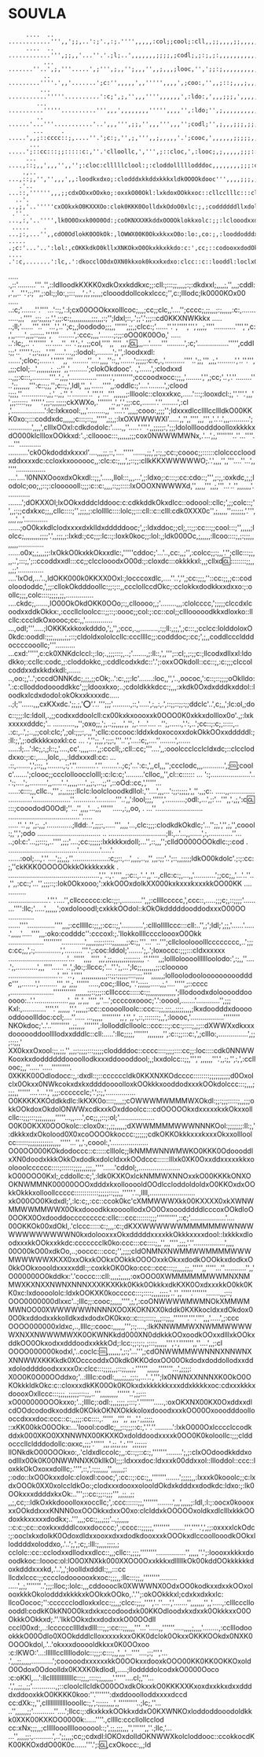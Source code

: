 # SOUVLA
         ....  ..         ............''',,';;,..':;'.,:;.'''',,,,,:col;;cool;:cll,,;;,,,,;;,,,,,,,,,,,;;;;;;,,,''''.......'''',,''',,,;;;;;;;;;;,,''''''''...............''..';:::;,''',,,'',;::cc::::
         ....  ..         ............''',;;,,'...''.'.;l;..',,,,,,,;;;;,;codl;,;:;,;:,,,,,,,,,,,,,,,,,,;;,,,,,,''''.......''''''''''',,,;;;;;;;;;,,''..........'''''''''''''.',;;;;;,,,,,,,,;:ccc:;,;;:
              ...         .......''..',;,'''.....',;''',;,,'';,,,'',,;,,,;looc,'',';;:;,,,,,,,,,,,,,,,,,,,,,,,,,'''.......''''',,,,,,,,,,,;;;;;,;;;,,'''......'''''''....''''',;:::::;;,,,,,::ccc:;;;;;;
              ..       .........''''.',,'.......';c:'',,,,,',,''''',,,,',;coo:,'',,;::;,,,;,,,,;;;;;;;;;,,,,,,,'''''.....''''',,,,,;;;;;;;,;;,,,,,,;;,'......''',''''.....'..,;ccccc::;;;,;;:cc:;;;;;;;;
             ...      ...........'''''..........':c;',;,'',,,'''',,,,,,',:ldo:,',,,;;;,',,,,,,,,;;::::;;;,,;;,,'..........''''',,;;;::::;;,,,,','',,;;,'.'''''',,,'''........';:ccc:::;;;::::cc;;;;;;;,,
            ...      ..........'''''..........''',,,',,,,,,,,''''',,,,'',:ldo;'',;,,,,,,,,,,,,,,,;;;;;;;,,,,;,,''..........',,;;;;:::::::;;;;,,,,'',,;;,,'''',,,,,,'''..'''..',,;;;;;;;:;;,,;cc;,,;;,,,,
            ..       ......'...'''...........'..',,,''',;;,'',,,''',,,'';codl;'',;,,,;;;,;;,,;,,;;;,,,,;,,,,,,,,'........',,,;::::cc:::c:::;;,,,,'',;::;,,,,,,,;;,,''''.......'...'''...',''',,',:;'.'''
           ...     . .....',,;::cccc::;,....''.';c:;,'',;,''',,;,,,,,'.';cooc,',,,,,,;;;;;,,;;;,;;;,,,;;,,,,;;;,''.....',,;::llcclc:::::::;;;,,,,,,,;;;;;,'',,,,,,,,,''..............;cloxdl;,:oxxdl;'',
          ...      .....';::cc:::;;:::::c:,''.'clloollc,',''',;::cloc,',:looc;,;,,,,,;;;:::;;;;::::;;;;;,;;;;;,,'.....',::cllc:cloc:;;;;;;::;;,,'',,,,;:;;,,,;cc:;'',''''...........;oddkkkdccclddoddl;,
         ...       ....,::;,,',,,'',,'';:cloc:clllllclool:;:cloddolllllodddoc,,,,,,,,;;;:clccloddolc:c:::lddl:,,'....';::;,;;;::c:;;;;;;;;;:;::;;:looollcc:;;oxdll:,''''........''.'lodxxxd:;c;':okkoloc
        .,..      ...,::;,'','',,,',,:loodkxdxo;:clodddxkkddxkkkxldkOOOOkdooc''',,,,;;;,;lddxdddddoloodddxkkoc:,...,,:lc;;;:;;:clc:,;;;,,:dxxkkxkOkxodxxxdolloodxOkdc,..........''';cdxdddc;cxc,;ldddoll
       .'..       ...::,'''''',,,;;cdxOOxxOOxko;:oxxkO00Okl:lxkdoxOOkkxoc::cllcclllc:::cldddolllodocllc:clcllc:,..,:dOOoloc::cllclc;;::clx000K000koldxxdxkkxolldxkOkOxl:,'.''...''':ooooloooxx:,;lddxxoo
      ..'.        ..,;,'..'''''cxOOkxkO0KXXXOo:clok0KKK0OolldxkOdoO0xlc:;,;coddddddllxdollllollloddool:;;;col::,.,lk0koc:::::cllllcc::colcoxkOkooodkOOxxxkxxdc;:ccoxkxOOxolc:ccloo:;lolllokXNkcclloodxxx
     .''..      ...,:,'..'''',lk0O0Oxxk00O0Od:;coOKNXXXKkddxOOOOklokkxolc:;;:lclooodxxdlc::::;;:coo:,''';coollocldxxxd:;;,,:cllllc:::cd0Ol;:llclxkkkkxxddoloolclc:ccloxOOOxllx0Okxc;okdlco0XXOxolloooodx
     .....    . ...;:,...'',,cdO0OdlokK0OOkOk:,lOWWX00K0OkxkkxxO0o:lo:,co:;,:looddodddxoc:;;,',;:lc;,;:,';ldddxo::::;,;;;::cccllccccclokkd:;cccokxkkxoc:cllccccoooooddxkOOdlllodollcoddolokOkOOkdooooodx
    .....        .;c:'...'..':lol:,cOKKkdkO0kllxXNKOkxO0Okxkkxkkdo:c:',cc;::codooxxdodOklc,.,,;;:c;,',,,:dxoodko,';::;,;::;;;:clloollcodddlcllcloxxo:;;;:ccllcclodddddxOkdllxdllc,,ldoododoooxOOkxdooood
    ....        .':c,.......':lc,.':dkocclOOdxOXN0kkxok0kxxkxdxo:clcc::c::looddl:loclxOxdkl''',,,,'.''',lxxddool;:cclc,,::;''';coxdc::lolccll:;;;cc;''''',;;:clddooooodxxxxxkxoc:''ldoxxl:c,,x00OkOkdodd
   .....       .,::'.........'''..'',::ldlloodkKXKK0xdkOxxkddkxc;;:cll:;:::;;,,,,;:;:dkdxxl;,,,,;,'',,,;cddl:,.',,..''.';:;''',;:ol:;;lo:,;:::,,,,',;,',;,,,;cloooddollcokxlccc;'',c:;lllodc;lk0000KOx00
  .....      ..:c;'.......''.''''...'::;,'.:l;cx00OOOkxxolllcoc;,,,;cc;;clc,,'....'';cccc;,;;,,,;:;,,,,,:c:,............,;,'''',,;:;,,;;,'.',;;:c:;,,,,,,,,,,;;;,,;:;'';ldxl;::,.';;'.';;;::cd0KKXNWKkkx
 .....     ..;ll;'......'''..''''...','..'';c;,;loododo;;;,,'''''',;;,;clcc:;'......''.'',''''',''',',,,;,''''...........'''','',c:,',,.....',,;;::;;;,'',''''........',:ccc;,,,'.......;:;;:oOO0K00Oo,'
.....   ..':lc;,..''.''''''...'.....''...''.';,',,;;col,'''',,'''',,,',:cl:,,,...'......'''.........',:c;'................''''',cddl:;;'..'''''.';;:;,,,','''.....'...,;:lodol:,........';,'',:loodxxdl:
......';cloc;......'.''''',,'''........''....',,,,''::,,'.......';;;;;:c:c,.,'..........''''..';;,''',,;,'.........','..''.''',,;;;clol;...',,,,,,,;,,;;'',,'.........';clokOkdooc'. .,'......',:clodxxd
..,;;:c:::,.........'''..',;,,'..............'''''''.',''''''''';cccoodxocc:;;,,'........','',;cc;'..','.''........''..';;,,,,,,''':c::;;,'';c::;,',ldl,'',,,'......'''',,:oddlc:;'....'........',;clood
:;;;,''.............,;,'..,;,''..'........'..''',''...''',,,,,,;:llloolc::cloxxkxc,.....':::;:looxdcl:;,''.'''.',,,'',;;:::::;,,'''''.',;;:;,;;;;;ckXWXo,.'''''''..',,'.',;;:cc,.......'.''........',:cl
,'.................':lc:lxkxool:,,,'.........,,'''....'.'',,,,;cooo:,;;;'';ldxxxdlccllllccllldkO00KKK0xo:;:::coddxdc,,,,,;c:::;::;,,''''',;;,;:lxOXWWWWXl'.....',,'',,'''',,,''',,'..'..',,,..........';
............',,,,',clllxOOxl:cdkdodolc:'.....,,''.....'.'''.',,;;;;;:,';;;ldolollloodddoolloxkkkkxdO000klcllloxOOkkxd:'.,:clloooc:::,,,,,,;;;cox0NWWWMWNx,.'...',;,''''''''..''...''''....'''...........
..........'ck0Okdoddxkxxxl'....,,,;;,::,'....'''''......,;;,',;:;,;cc:;coooc;;::::::clolccccloodxddxxxxdc:ccloxkxoooooc,,:clc:c:;,,,',;::;;:cllkKKXWWWWWO;.'.',,,,'',,'''....''...',,''''...............
....'....'l0NNXOooxdxOkxdl::;;,'.....,llol:::,,,...',;:ldxo;:c:::;:cc:cdo::;''',;:;,:oxkdc,;,;lodolc;oo;,;::;:cloooooll:;;;:c::c:,,,,::;;:::::lxOOOXNWWWXd,'',,,,,''',,;,'''...'..'',,,,,,,'............
.......';dOKXXOl;lxOOkxdddclddooc:c:cdkkddkOkxdlcc::odoool::cllc;',;;colc::;'',,;:;;cdxkxc;;,,cllc::::;'',;;;,;:clollllc::::lolc;;:::cll::c::clll:cdk0XXX0c'',;,,,,,'';;;;;;,'.''',,,,,',,,'............
......;oO0kxkdlclodxxxxdxklldxdddddooc;',;:ldxddoc;;cl;,::;;:cc:::;;cool:::;'',,,,,;lolcc;,,,,,,,,;;;;'.',,;;;,;:lxkd:;cc;;;:lc::;:loxk0koc;;:lol:,;ldk000Oc,;,,,,,:llcoo::::;,;:;;;,,,,,,,.............
......o0x;,;,,,;;:lxOkkO0kxkkOkxxdlc:,'''''cddoc;'...'..,cc:,,;'',:colcc;;:;,,'.'';cllc:::;;,,,..',:::;,';::ccoddxxdl:::cc;;clcclooodxO00d:;:cloxdc:::okkkkxl:,,;cllxd:cl:::::::::;;,,,,;;'.............
....'lxOd,...'..,ldOKK000k0KKXX0Oxl:;locccoxdlc,....''..','',;cc:;;;,''::cc:;;,;c::codoloododdc,',;;:cllokOkdddoollc:;;:;::,,ccclollccdOkc;:cclokkxdodkkxxdxxo:;:oollc;;;,colc::::;;;;,;;,..............
....ckdc;,......,lO00OkOkdOKK0OOo;:;,clloooo;,;'........,,,:clolcccc,';;;;;clccdxlcoodxxddkOkkx:,:cccllcloolcc::;;::;:oooc;;col:;:cc::col;;clllooooodkkxdloxko::llcllc:cccldkOxoooc;cc:,,'..............
...,odl;'''.....;lOKKKxkkoxkdddo,';,'',;ccc,.,,.........,:;;ll:,;;,',;c:::,;cclcc:lolddoloxO0kdc:ooddl:;;;,,,,,,;,;::;cldoldxololccllc:cccllllc;;:codddoc;:cc;',;,,coddlcccldddoccccooollc;'''..........
...cxd:''''',c:ck0XNKdclccl:;:lo;.,;;;:::;,..;'.......,;:ll::,',,''';::cl;,;:;;c:;llcodxdllxxl:ldodkko;:ccllc:codc,;:cloddokkc,;:cddlcodxkdc::'.';:oxxOOkdoll::cc::;,:c:;;;clccolcoddxxdxkkdxkdl:,......
..,oo:;,'..';cccdONNKdc;,;;,;;cOk;..':c:,;;:lc'.......:loc,,'','..,oococ,':c::;::;;;;oOklldo:'.:c:clloddodoooddkkc';;;ldooxkxo;..;cdoldkkkdcc:;,,,:xkdk0Oxdxdddkxddol::loodkxlcdxdodol:okOkxxkxxxdc.....
..;l;''......,,,cxKXxdc.';;,;,':o:'.'..''';;;'.........,::,'.....',:,,:,.',::;;::;;:;;ddclc'..',c;,,';lc:ol,;doc::;;;:lc:ldoll,.,;;codxxddoolcll:cx00kxkxoooxxk0OOO0K0xkkxdolllox0o'.,;:lxkxxxxxdddc;'..
 ...........,,'';oxo;;,';,..;;,,,,',,'';,.'....'.... ..'';,......,'.':,..';cc::;:c;,:::::,.. .:c:,..',;..,;;col:clc;',;ol:;;;:,.,,'';cllc:cccooc:lddxkdoxocoxxdokOkkOOxxdddddl:;:ll:;,',;:odkkkkxoxkl:cc
   ... .','';;,,',:;;:,'''..'','....:c;,....''........',...... .....:l;...':lc;,:,;l::;,'....,cc'.,,,,....',;:cccll;,:cll::cc;'''....',,:ooolccclcclcldxdc;::clccloddxxo:;:c:,....,lolc,..,:lddxxxdl:cc:
  ... .::,.......',';::;,,'........,:;'.''..........'.''........'..;c;'...':c:,',,cl,,,'';ccclodc,,,...........',;:cool:;coolc'.......';clooc;;ccclolloocclolll;:c:lc:c;'.........'clloc,,'',cl::c::::::
 ... ':;....................'.. .':;....';,.........',,.....'..',,,,,....',,;:,...;;'',::oOd::cc,','''''...  .....:c:::;,,cllc..,''',;,,;;;;:llclc:loolclooodkdllol:,''....',,,...':;;:;;;;,',,''.,,;c:.
.....,,.............  ............'...................''...........'..........'''..',,':lool;;;,''''','..........;odl:,...',;:'...''',,'.,;,':c:cl::::;cooododO0Odl;''...'',,,,'...,;,''''''.....,:,,oo,
. ...''........................ ....................................''.....   .....''..',,'',;:,,;'.............;lldd:..',;;;:,.....''',,,,'...,clc:;;;:clodkdkOkdlc;'...'';;,','',;,'',coool:;,'',';odo
  ................................ .. .............................;ll:,..'...,,......',:,............''...  ..;ol:c:'...;;:::;,..'''',;;;'....;cc:;;;;;:lxkkkkxdoll;...'',::,,,'';clldO000OOOkdlc:;:cod
  . ...................................'...........'.....'.  ......:ool;...,'.''....';;,,;,''..................:c;;::,...',,,;,..,,'',,;:;;'..';::,,;;;;;ldkO00kdolc'.;:;:cc:;,''ckKKK0OOOOOkkkOkkkkxxkk
  .  ..............................................',''..,'.'''',,;:c::,.'..',,''..,cllc:c:;,...,,'...........';;cc;,,'...'..''..,'',,:cc:;'...'',;;;::;:lok0Okxooo;':xkkO0OxdolkXX000kxkxxxkxxxkkOO00KK
.... .........  ....................'.''.'....'',cllcccccc:clc:;;:,..........'',,;:cllllccccc,',ccc::,.....;;;c;,::;;;;'.........'''':llc;'.....',,,,,,';oxdolooodl;cxkkkOOdol::kOkOkdddddooddodxxxO00OO
............. ......''''..............'''',,,;:cclllllc:;;,;:cc::;,'...........',:clllolllllccc:::cll:..'',;';ldl;',;;,'......'......',,,,,'.....'''',,,:oko:codddc'':cccoxl:;.'llokkollllccccloooxO0Okk
..................'''''''''............',,,,;;;;;::::;,,,,,,;:c:;,'''...'''..''';cllcloolooolllcccccccc,..';;;c:cc;,,',:;.............','.........'''.';:coc:lddol;'.......';,.';loxoccc:;;;:::cldxxxxxx
..............................'...''''',,,,'''',,,',;;,,,,,,;;;;;;;;,,''.''''',,;lollloloooolllllloolodo:',:;,,''.....';,...........',,,''''......''..',;lo:;:llccc;'...''.';,...';lc;;,,,,,,,;;:clooooo
.........................'..'''..','''',,,,,,,,,,,,;::;;:;;;;;::::;;;,'''',,,,,,;lolloolodoolooooooooodddc''',,.......','.........''',,'',;,,''''''.....,coc;:llloc,''.';;;;;,.....,;,'....''''',;::cccc
,......................''''''''''',,,,,,;;::;;;::clllcccc:::::c:;;,,,,,,,,,,,,,';lllodoodxdolooooddoooooo:..'.'.................',,,'',,',,,'''',,''...';ccccoxoooc;'.':ooool,.......'............'',;;;
Kxl:,............''''.'',,,,,,''.',,,,,;:cc::coooolloolc::ccc::;;,;;;,,;;;;,,,,;lkxdoodddxdoooooddooollldoc:ccl;....''..... ...,,,,,''''''''',,','',,'.,::,:::::::;,,',:loooc,'.................''''''''
NKOkdoc;'..'..''''''''',,;;,,,,''''''',:lolloddlclloolc::ccc:::;:cc:;::::;,;;::dXWWXxdkxxxdoooooddoollllodxxdddlc::cll:.....':llc;;;;,''''''',,,,,,,,'',:c::;;:::c:,',;clllo:,...............',;;;::;;,'
XX0kxxOxool:;;,;;,'',,;;:;;;;:::;;;;;cloddddoc::cccc::::;;;;::::cc;;:loc::::cdk0NNWWKooxkxdoddddddoooollodkxxxddoooddool;,;lxxdolcc::;;,''','',,,,,,'''.',,:;,'',:,',:ccllooc;,,''.....''.....'''''''''.
0XKKK00Odlodocc:;,:dxdl::;::ccccccldk0KKXNXKOdcccc::::::::;;;;;;;;;;d0Oxolclx0Okxx0NWkcokxdxkxddddoooolloxkOOkkkxooddodxxxkOOkdolccc:::;,,,;;;;,,''''''....'....','',;;:cccccclc;'.';:;,'...............
O0KKKKXKOddkkdlc:lkKXK0o::::;,,,;;cOWWWMWMMMWXOkdl:;;:;;;:::::;,,;;;okkOOkdoxOkdolONWWxcdkxxkOxddoolcc:::cdOOOOOkxdxxxxxkxkOkxxollcllc::;;;:::;;;,,,,,,,'''''...,,....',cc;;,;::;:ol;'..................
O0K0OKXX0OOOkolc::clox0x:;,;;,,,,,;dXWWMMMMWWWNNNKOol:;;;;;;;:ll:;,':dkkkxdxOkolood0X0xcoOOOOkkoccc:;;;;;;cdkOKKOkkkxxxkxxxOkxxollloolcc::::::;;;;;;;;;;;;,,,,'''''...'',,'.,coool:,'...................
OO0OO000KOkdodoccc::c:::::clllolc;;lkNMMWNNWMWKO0KKK0OdoooddlxXN0doodxkkkOkkOxdodkxdolcldxxkOOdccc::::::lllxk0XK0Oxxddxxxxxkkxoolooolcccccc::::;::::::;;;;,,;;;,,''''......'cddol;,.....................
kO00OOO0Kxl;,cddollc:c;',:ldk0KXKOxlckNMMWXNNOxxkO00KKKkONXOOKNWMMNK00000OOOxdddxkxollooooldOOdlccloddoldoldxO0KKOxdxOOkkOkkkxolloollccccc::::::::::::;;;;;::;;;,,'''''.'..,llll,.......................
xkO00OO0Kkdxdl;',:lc:c;,:cc::ccok0kc'cXMMWWWXkk00KXXXX0xkXWNWMMWWMMWWX0OkxdooodkkxoooollodxOO0OxooodddddlcccoxOOkdloO0OOKX0Oxdooddoccccccccc:cllc:::ccc:::::::;;;'''''''''',::c;'..................'....
00OKKOk00xdOkl,.'clccc:::::c:;,,,:c:;dKXXWWWWWWMMMMMMWWNWWWWWWWWWWWN0kxdolooxxxOkxdddddxxxxkkOkkkxxxxdool::lxkkkxdloodxxxkkOOkxxkkdc:ccccccclk0ko:ccc:::cc::::;,,'',,,'''',;;;,'.''................',,,,
00O00kO00xdkOo,..;ooccc:::ccc;'',;;;;cldONMNXNWMMWWMMMMWWWMWWWWWXKXX0xxOkxkOOkxOOkkkOOOOxxkOkxxdodkOOOkkxdodkxO0kkOOkxoooldxxxxxddl:;:coxkkOK0Oko:ccc::ccc:::;;,,,,;;,,''''',,'''''...''...........'',,'
O000000O0kddkx:'.'coccc:::cll:,,,,;,,,,,:oxOOO0XWMMMMMMWWMNXNMMWXKXNXXNWNXNNNXXXKKXKkk0Kkk0OkkkxdkKXK0OxdxxxkkO0kk0KK0xc:lxdoooololc:ldxkOOKXK0koccccc:::;::::;,,,;;;;,'..'',,'''''.'''''''.......,,;::;
OOO0000000dlxxc'..;lllc;;:cooc;,,,,,'''',;,',:coONWWWWMWMNOkXMMWMMWNOO00XWWWWWWNNNNXOOXKOKNXX0kddk0KXKkocldxxdOkdox00O0kxddodxxkkolldkxdxdodxOK0kxo::c:::;::::;,,;::;;,,'''''''.'''.'''',,,'.....',;:ccc
OOOO000000xldxc,..,llllc;:cooc:,,,,,,''';:;....,:lkKNNWMMWXNWMMWWWWWXNXXNWWWMWXK0OKWNKkdd000XN0ddkkkOOxoodkOOxxdlllxkOOkxddkOO0OkxodxxdddoodxxkkkOd;:lcc:;;:;:;,;:::;,,,,,''','.',''''''',,''....',,;:cl
OOOO000000kodxl,'..coclc::cool:,,,,,,,',;:;'...''',;cdONWWMMWWNNNXNNWNXXNNWWXKKKkdk0XOcccoddxO0kdk0KKOdoxOO00Okdodxdoddollodxxddxdoloddddoodxxxxx0x:clcc:::;;;;,,;::;;,,,;,'''''',,,,,,'''''''...',;;;;:
X0O0K0O00OOddxo;'..:llllc:codl:,,,,;;,,;;:;,...'..',''';lx0NWNXXNNNXK0OkO0OKOkkkldkOkc:c::cloxxxdkKK00Ok0KOkxdxkkkkkkxxxddxkkkkxoc:cdxxxkkkxdoooxOxllccc:::;;;,,;;;;;:::;;,..''',,,,,,,,,''''''..',;;:::
xO000000OOOkxxo;'..;llllc;:odl:;,,;;;;,;:::;'.'''''''.....,:oxOKXNX00KX0OxddxxdlcdOOdcododkxodddk0KOkkOKNXOkkkoloxdooodxxxkOO00Oxooodddoollooccdxxxdoc:ccc::c:,,;;;:cc::::,.''''',,,''',,'',,,'.',,;;;;,
::xKK00kkO0OOkx:...'loool:codlc;,,;::;;;::c:,'.''.''.........':lxkO000Oxlcccclccodkddxk000XKO0XXNNWNX00KKXKOxdolddoodxxxxk0OO0K0koloollc:;;;clddocccllcldddodollc:oxxc,;;;'.''''',,,',;;,,',;,''',;;;;;;
llONkdkO00OOOkxo:,.'cldxdlccolc;,,:c::;;::c:;,'''''''........';,;:clxOOdoodkkddxoodlllx00k0K00NWWNNXK0kllkOl;;;:ldxxxdoc:ldxxxk00ddxxol::llloddol::ccc::loxkkOkOxoxxdolllc;.'''',::,',:;;;,,,,'',,,,,,;:
;:odo::lxO0Okxxdolc:cloxdl:cooc;',:cc::;:cc:;,,'''''''.......';;;;;,,:lxxxk0kooolc;;c:lxdxOOOk0XX0xolccldkOo:;clodxxxdooxxolooldOkdxkdddxxdodkdc:ldxo:;:lk0OOkxxxddddxkxOk:..''';::cc:;;::;;;''',,;;,,;;
,,;,cc;::ldkOxkkdooolloxxoccllc;',:ccc::::::;;,'''''''........',,,',,,,,;:ldl,:l:;:oocx0koooxxxOOkddxxxKNNN0oxOOOkkxdxxO0xo:clclddxkOOOOOxoldkxdlclllxkkkOOdoxkkxxxxxdodkx;..''',,,;cc:;,,,;;;'..,;,,,,,
::c:c:;cc::coxkxxdddlcoxxdocccc;',:cccc::;;;;;,''''''''........'''.''''.',',;;:oxxxxlckOdc:;:ooclxkxdolkK0OdoxdldxxooxxdxxdodkdooxxxkOOOkxdlccoollooodkOOkxlloddddxoloddxo,.'..';,',;c;,:lll:;,,,,;;;;,;
cclolc::cc::cclodxxdllodxxdlcc::,,;cllc::,;;;,''''''''...............'',,,,,''.';:loooxxkkkxdooodkkoc::loooc:ol:lO0OXNXkk000XXOO0OxxkkkxdlllllkOk00kddOOkkkkkkdoxkdddxxxkd,.'..',,';loolldxdddl:;,,:::cc
llcdxlccc:;;cccclodoooooxkxoc:;;;,,:llc:::;;,,''''''''......... .....',,;,'''''''..';;;:lloc;:lolc:,,,cddoooclk0XWWWNX0OdxOO0kodkxxdxxkOOxolooxkkkOkolodddxkkkkxkOOkxkOOko,.'.'';:okOOkkkxl;cdxkxdxkxlc:
llcoOococ;'':cccccclodloxkxlcc:;;,,;clcc:;;,,'''','..''....','.......'',,,,,,,'',,'.....,:clllccclloooddl:codkK0kKN0O0kxdxkxccodoodxk00KKOdloodxkxdxxk0OkkkxxO0OOkkkOOkkxd;.''.'lkkOOkxdxxdodxxkO00OOdll
cccl00xd:,..:lcccccclllldxdlll:::;,;:cc::;;,,,,'''...''.....,,''''''.....,,,,;,,,,'........,:cclllodoookkkO00Odlo0XOOkdddlclloxxxxxkxxOKK0dclok0OkxxOKKKOOkdx0NXK0OOOOkdol,.'..'okxxxdooooldkkxx0K0OOxoo
:c:lKWO:'...:llllllcclllllodolc::;;;:c:::;,,',,,'...''''....;:;''','... .',,,;;,,,,,...........';cooooodxxxxxxkkO0OOkxxdooxkOOO00KK0KK0OKKOxoldO0Odox0Odoolldx0KXXK0kdlodl,.....;lloddddolcodxkO0000Ooco
:c:oKKl,...':llcllllllllllllllc::;;,,::::;;,,,,,,'.'''''....cl;,'''...  .',',,;;,,;;'............,;::cloolcllcldkO00OOxdkOkxxkO0KKKXXKxoxdxxkkxdxxddddxddooxkkO0KKKK0koo:''.''''''':dxddooolloddxxxxdccd
cc:dXk:;,'',clllllllllllllooollc:;,',:;;;;;,,,',,'''''''''..;lc;,''...  ..'',,,,,,;;'...........''....';llcc:;:dkxkkxkOOkkxddxO0KXWNKOxloddoddooodoldkkk0XXK00KXKOO0000k:.....''''.,cllllc:cccllollcclod
cc:xNx;;;,,;clllllooollllooooool::;',;;,;;;,,,'','''''',,''.;llc,'...   ...'',,,,;;:,..........',..';;,,,;cc;;cdxdl:lOKOxdolldOKNWWXkolcloddooc::ccokkocdKK00KKOxddO00K0c......'''.';::cl:,cxOkocc:,,;ld
